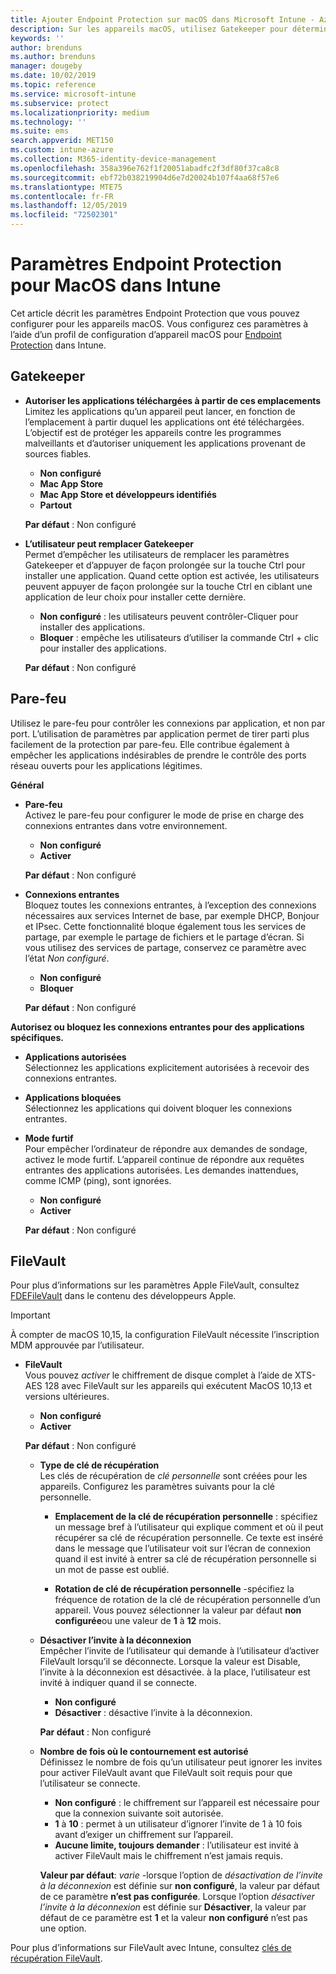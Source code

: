 ```yaml
---
title: Ajouter Endpoint Protection sur macOS dans Microsoft Intune - Azure | Microsoft Docs
description: Sur les appareils macOS, utilisez Gatekeeper pour déterminer l’emplacement où les applications peuvent être installées, notamment le Mac App Store. Activez ou configurez également un pare-feu pour autoriser ou bloquer des applications spécifiques, utiliser le mode furtif et même bloquer certains types de connexion entrante à l’aide de Microsoft Intune.
keywords: ''
author: brenduns
ms.author: brenduns
manager: dougeby
ms.date: 10/02/2019
ms.topic: reference
ms.service: microsoft-intune
ms.subservice: protect
ms.localizationpriority: medium
ms.technology: ''
ms.suite: ems
search.appverid: MET150
ms.custom: intune-azure
ms.collection: M365-identity-device-management
ms.openlocfilehash: 358a396e762f1f20051abadfc2f3df80f37ca8c8
ms.sourcegitcommit: ebf72b038219904d6e7d20024b107f4aa68f57e6
ms.translationtype: MTE75
ms.contentlocale: fr-FR
ms.lasthandoff: 12/05/2019
ms.locfileid: "72502301"
---
```

# <a name="macos-endpoint-protection-settings-in-intune"></a>Paramètres Endpoint Protection pour MacOS dans Intune  

Cet article décrit les paramètres Endpoint Protection que vous pouvez configurer pour les appareils macOS. Vous configurez ces paramètres à l’aide d’un profil de configuration d’appareil macOS pour [Endpoint Protection](endpoint-protection-configure.md) dans Intune.  

## <a name="gatekeeper"></a>Gatekeeper  

- **Autoriser les applications téléchargées à partir de ces emplacements**  
  Limitez les applications qu’un appareil peut lancer, en fonction de l’emplacement à partir duquel les applications ont été téléchargées. L’objectif est de protéger les appareils contre les programmes malveillants et d’autoriser uniquement les applications provenant de sources fiables.  

  - **Non configuré**  
  - **Mac App Store**  
  - **Mac App Store et développeurs identifiés**  
  - **Partout**  

  **Par défaut** : Non configuré  

- **L’utilisateur peut remplacer Gatekeeper**  
  Permet d’empêcher les utilisateurs de remplacer les paramètres Gatekeeper et d’appuyer de façon prolongée sur la touche Ctrl pour installer une application. Quand cette option est activée, les utilisateurs peuvent appuyer de façon prolongée sur la touche Ctrl en ciblant une application de leur choix pour installer cette dernière.  
 
  - **Non configuré** : les utilisateurs peuvent contrôler-Cliquer pour installer des applications.  
  - **Bloquer** : empêche les utilisateurs d’utiliser la commande Ctrl + clic pour installer des applications.  

  **Par défaut** : Non configuré  

## <a name="firewall"></a>Pare-feu  

Utilisez le pare-feu pour contrôler les connexions par application, et non par port. L’utilisation de paramètres par application permet de tirer parti plus facilement de la protection par pare-feu. Elle contribue également à empêcher les applications indésirables de prendre le contrôle des ports réseau ouverts pour les applications légitimes.  

**Général**
- **Pare-feu**  
  Activez le pare-feu pour configurer le mode de prise en charge des connexions entrantes dans votre environnement.  
  - **Non configuré**  
  - **Activer**  

  **Par défaut** : Non configuré  

- **Connexions entrantes**  
  Bloquez toutes les connexions entrantes, à l’exception des connexions nécessaires aux services Internet de base, par exemple DHCP, Bonjour et IPsec. Cette fonctionnalité bloque également tous les services de partage, par exemple le partage de fichiers et le partage d’écran. Si vous utilisez des services de partage, conservez ce paramètre avec l’état *Non configuré*.  
  - **Non configuré**  
  - **Bloquer**  

  **Par défaut** : Non configuré  

**Autorisez ou bloquez les connexions entrantes pour des applications spécifiques.**  

  - **Applications autorisées**  
    Sélectionnez les applications explicitement autorisées à recevoir des connexions entrantes.  

  - **Applications bloquées**  
    Sélectionnez les applications qui doivent bloquer les connexions entrantes.  

  - **Mode furtif**  
    Pour empêcher l’ordinateur de répondre aux demandes de sondage, activez le mode furtif. L’appareil continue de répondre aux requêtes entrantes des applications autorisées. Les demandes inattendues, comme ICMP (ping), sont ignorées.  
    - **Non configuré**  
    - **Activer**  

    **Par défaut** : Non configuré  

## <a name="filevault"></a>FileVault  
Pour plus d’informations sur les paramètres Apple FileVault, consultez [FDEFileVault](https://developer.apple.com/documentation/devicemanagement/fdefilevault) dans le contenu des développeurs Apple. 

> [!IMPORTANT]  
> À compter de macOS 10,15, la configuration FileVault nécessite l’inscription MDM approuvée par l’utilisateur. 

- **FileVault**  
  Vous pouvez *activer* le chiffrement de disque complet à l’aide de XTS-AES 128 avec FileVault sur les appareils qui exécutent MacOS 10,13 et versions ultérieures.  
  - **Non configuré**  
  - **Activer**  

  **Par défaut** : Non configuré  

  - **Type de clé de récupération**  
    Les clés de récupération de *clé personnelle* sont créées pour les appareils. Configurez les paramètres suivants pour la clé personnelle.  

    - **Emplacement de la clé de récupération personnelle** : spécifiez un message bref à l’utilisateur qui explique comment et où il peut récupérer sa clé de récupération personnelle. Ce texte est inséré dans le message que l’utilisateur voit sur l’écran de connexion quand il est invité à entrer sa clé de récupération personnelle si un mot de passe est oublié.  
      
    - **Rotation de clé de récupération personnelle** -spécifiez la fréquence de rotation de la clé de récupération personnelle d’un appareil. Vous pouvez sélectionner la valeur par défaut **non configurée**ou une valeur de **1** à **12** mois.  

  - **Désactiver l’invite à la déconnexion**  
    Empêcher l’invite de l’utilisateur qui demande à l’utilisateur d’activer FileVault lorsqu’il se déconnecte.  Lorsque la valeur est Disable, l’invite à la déconnexion est désactivée. à la place, l’utilisateur est invité à indiquer quand il se connecte.  
    - **Non configuré**  
    - **Désactiver** : désactive l’invite à la déconnexion.

    **Par défaut** : Non configuré  

  - **Nombre de fois où le contournement est autorisé**  
  Définissez le nombre de fois qu’un utilisateur peut ignorer les invites pour activer FileVault avant que FileVault soit requis pour que l’utilisateur se connecte. 

    - **Non configuré** : le chiffrement sur l’appareil est nécessaire pour que la connexion suivante soit autorisée.  
    - **1** à **10** : permet à un utilisateur d’ignorer l’invite de 1 à 10 fois avant d’exiger un chiffrement sur l’appareil.  
    - **Aucune limite, toujours demander** : l’utilisateur est invité à activer FileVault mais le chiffrement n’est jamais requis.  
 
    **Valeur par défaut**: *varie* -lorsque l’option de *désactivation de l’invite à la déconnexion* est définie sur **non configuré**, la valeur par défaut de ce paramètre **n’est pas configurée**. Lorsque l’option *désactiver l’invite à la déconnexion* est définie sur **Désactiver**, la valeur par défaut de ce paramètre est **1** et la valeur **non configuré** n’est pas une option.

Pour plus d’informations sur FileVault avec Intune, consultez [clés de récupération FileVault](encryption-monitor.md#filevault-recovery-keys).

